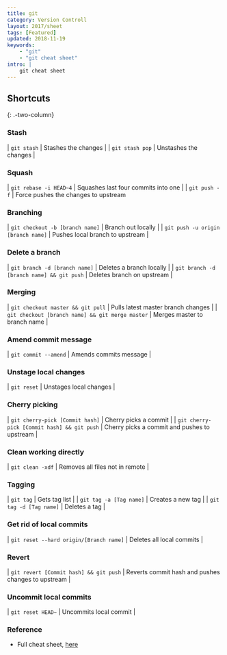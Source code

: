 ```yaml
---
title: git
category: Version Controll
layout: 2017/sheet
tags: [Featured]
updated: 2018-11-19
keywords:
    - "git"
    - "git cheat sheet"
intro: |
    git cheat sheet
---
```


Shortcuts
---------
{: .-two-column}

### Stash

| `git stash` | Stashes the changes |
| `git stash pop` | Unstashes the changes |

### Squash

| `git rebase -i HEAD~4` | Squashes last four commits into one |
| `git push -f` | Force pushes the changes to upstream 

### Branching

| `git checkout -b [branch name]` | Branch out locally |
| `git push -u origin [branch name]` | Pushes local branch to upstream |


### Delete a branch

| `git branch -d [branch name]` | Deletes a branch locally |
| `git branch -d [branch name] && git push` | Deletes branch on upstream |

### Merging

| `git checkout master && git pull` | Pulls latest master branch changes |
| `git checkout [branch name] && git merge master` | Merges master to branch name |

### Amend commit message

| `git commit --amend` | Amends commits message |


### Unstage local changes

| `git reset` | Unstages local changes |

### Cherry picking

| `git cherry-pick [Commit hash]` | Cherry picks a commit |
| `git cherry-pick [Commit hash] && git push` | Cherry picks a commit and pushes to upstream |


### Clean working directly

| `git clean -xdf` | Removes all files not in remote |


### Tagging

| `git tag` | Gets tag list |
| `git tag -a [Tag name]` | Creates a new tag |
| `git tag -d [Tag name]` | Deletes a tag |
 
### Get rid of local commits

| `git reset --hard origin/[Branch name]` | Deletes all local commits |

### Revert

| `git revert [Commit hash] && git push` | Reverts commit hash and pushes changes to upstream |


### Uncommit local commits

| `git reset HEAD~` | Uncommits local commit |

### Reference

- Full cheat sheet, [here]()